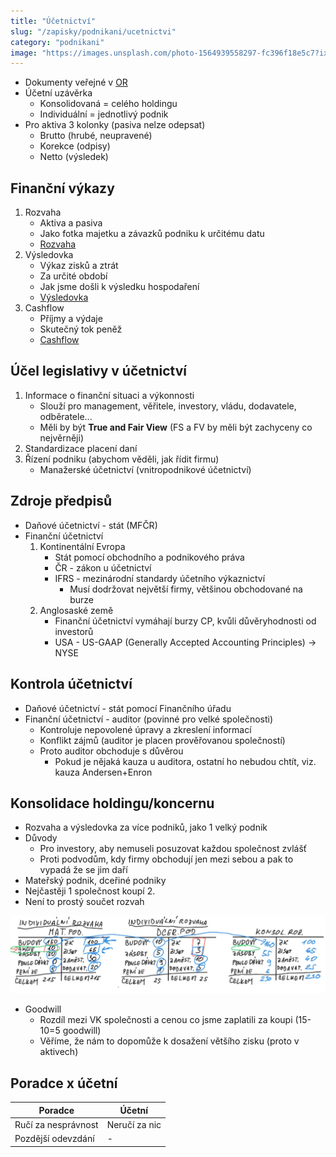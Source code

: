 ```yaml
---
title: "Účetnictví"
slug: "/zapisky/podnikani/ucetnictvi"
category: "podnikani"
image: "https://images.unsplash.com/photo-1564939558297-fc396f18e5c7?ixlib=rb-1.2.1&ixid=MnwxMjA3fDB8MHxwaG90by1wYWdlfHx8fGVufDB8fHx8&auto=format&fit=crop&w=1171&q=80"
---
```


- Dokumenty veřejné v [OR](https://or.justice.cz/ias/ui/rejstrik)
- Účetní uzávěrka
	- Konsolidovaná = celého holdingu
	- Individuální = jednotlivý podnik
- Pro aktiva 3 kolonky (pasiva nelze odepsat)
	- Brutto (hrubé, neupravené)
	- Korekce (odpisy)
	- Netto (výsledek)

## Finanční výkazy
1. Rozvaha
	- Aktiva a pasiva
	- Jako fotka majetku a závazků podniku k určitému datu
	- [Rozvaha](1%20Rozvaha/1%20Rozvaha.md)
2. Výsledovka
	- Výkaz zisků a ztrát
	- Za určité období
	- Jak jsme došli k výsledku hospodaření
	- [Výsledovka](2%20Výsledovka.md)
3. Cashflow
	- Příjmy a výdaje
	- Skutečný tok peněž
	- [Cashflow](3%20Cashflow.md)

## Účel legislativy v účetnictví
1. Informace o finanční situaci a výkonnosti
	- Slouží pro management, věřitele, investory, vládu, dodavatele, odběratele...
	- Měli by být **True and Fair View** (FS a FV by měli být zachyceny co nejvěrněji)
2. Standardizace placení daní
3. Řízení podniku (abychom věděli, jak řídit firmu)
	- Manažerské účetnictví (vnitropodnikové účetnictví)

## Zdroje předpisů
- Daňové účetnictví - stát (MFČR)
- Finanční účetnictví
	1. Kontinentální Evropa
		- Stát pomocí obchodního a podnikového práva
		- ČR - zákon u účetnictví
		- IFRS - mezinárodní standardy účetního výkaznictví
			- Musí dodržovat největší firmy, většinou obchodované na burze
	2. Anglosaské země
		- Finanční účetnictví vymáhají burzy CP, kvůli důvěryhodnosti od investorů
		- USA - US-GAAP (Generally Accepted Accounting Principles) → NYSE

## Kontrola účetnictví
- Daňové účetnictví - stát pomocí Finančního úřadu
- Finanční účetnictví - auditor (povinné pro velké společnosti)
	- Kontroluje nepovolené úpravy a zkreslení informací
	- Konflikt zájmů (auditor je placen prověřovanou společností)
	- Proto auditor obchoduje s důvěrou
		- Pokud je nějaká kauza u auditora, ostatní ho nebudou chtít, viz. kauza Andersen+Enron

## Konsolidace holdingu/koncernu
- Rozvaha a výsledovka za více podniků, jako 1 velký podnik
- Důvody
	- Pro investory, aby nemuseli posuzovat každou společnost zvlášť
	- Proti podvodům, kdy firmy obchodují jen mezi sebou a pak to vypadá že se jim daří
- Mateřský podnik, dceřiné podniky
- Nejčastěji 1 společnost koupí 2. 
- Není to prostý součet rozvah

![Konsolidace](../../Assets/Podnikání/ucetnictvi/Images/Konsolidace.png)

- Goodwill
	- Rozdíl mezi VK společnosti a cenou co jsme zaplatili za koupi (15-10=5 goodwill)
	- Věříme, že nám to dopomůže k dosažení většího zisku (proto v aktivech)

## Poradce x účetní

| Poradce             | Účetní        | 
| ------------------- | ------------- |
| Ručí za nesprávnost | Neručí za nic | 
| Pozdější odevzdání  | -             |   